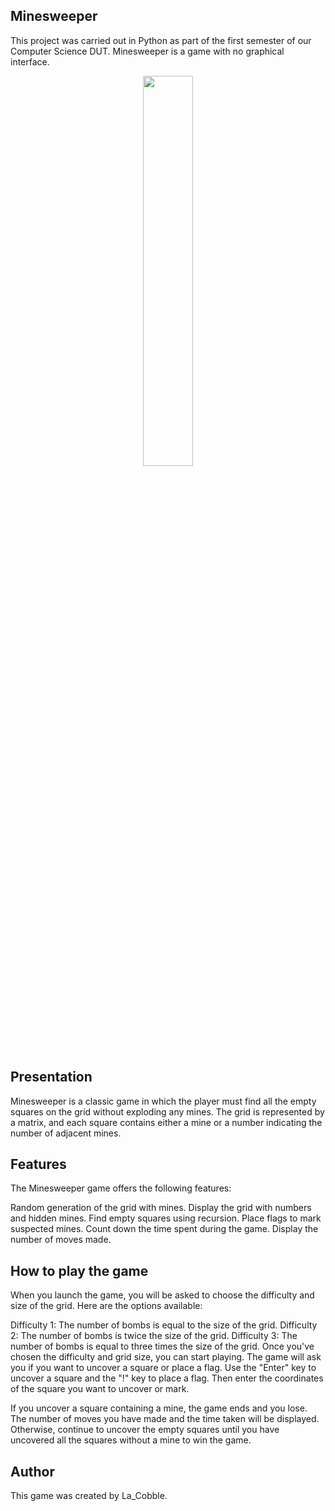 ## Minesweeper
This project was carried out in Python as part of the first semester of our Computer Science DUT. Minesweeper is a game with no graphical interface.

<p align="center">
<img src="https://github.com/LaCobble/Demineur/assets/71151090/478428b2-f660-412c-8ee1-930c12f98151" width=40% height=40%>
</p>

## Presentation
Minesweeper is a classic game in which the player must find all the empty squares on the grid without exploding any mines. The grid is represented by a matrix, and each square contains either a mine or a number indicating the number of adjacent mines.

## Features
The Minesweeper game offers the following features:

Random generation of the grid with mines.
Display the grid with numbers and hidden mines.
Find empty squares using recursion.
Place flags to mark suspected mines.
Count down the time spent during the game.
Display the number of moves made.

## How to play the game
When you launch the game, you will be asked to choose the difficulty and size of the grid. Here are the options available:

Difficulty 1: The number of bombs is equal to the size of the grid.
Difficulty 2: The number of bombs is twice the size of the grid.
Difficulty 3: The number of bombs is equal to three times the size of the grid.
Once you've chosen the difficulty and grid size, you can start playing. The game will ask you if you want to uncover a square or place a flag. Use the "Enter" key to uncover a square and the "!" key to place a flag. Then enter the coordinates of the square you want to uncover or mark.

If you uncover a square containing a mine, the game ends and you lose. The number of moves you have made and the time taken will be displayed. Otherwise, continue to uncover the empty squares until you have uncovered all the squares without a mine to win the game.

## Author
This game was created by La_Cobble.
